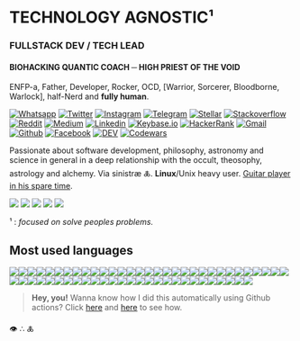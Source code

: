 # TECHNOLOGY AGNOSTIC¹
### FULLSTACK DEV / TECH LEAD
#### BIOHACKING QUANTIC COACH ─ HIGH PRIEST OF THE VOID

ENFP-a, Father, Developer, Rocker, OCD, [Warrior, Sorcerer, Bloodborne, Warlock], half-Nerd and **fully human**.

[![Whatsapp     ][ico-whatsapp     ]][url-whatsapp     ]
[![Twitter      ][ico-twitter      ]][url-twitter      ]
[![Instagram    ][ico-instagram    ]][url-instagram    ]
[![Telegram     ][ico-telegram     ]][url-telegram     ]
[![Stellar      ][ico-stellar      ]][url-stellar      ]
[![Stackoverflow][ico-stackoverflow]][url-stackoverflow]
[![Reddit       ][ico-reddit       ]][url-reddit       ]
[![Medium       ][ico-medium       ]][url-medium       ]
[![Linkedin     ][ico-linkedin     ]][url-linkedin     ]
[![Keybase.io   ][ico-keybase      ]][url-keybase      ]
[![HackerRank   ][ico-hackerrank   ]][url-hackerrank   ]
[![Gmail        ][ico-gmail        ]][url-gmail        ]
[![Github       ][ico-github       ]][url-github       ]
[![Facebook     ][ico-facebook     ]][url-facebook     ]
[![DEV          ][ico-devto        ]][url-devto        ]
[![Codewars     ][ico-codewars     ]][url-codewars     ]

Passionate about software development, philosophy, astronomy and science in general in a deep relationship with the occult, theosophy, astrology and alchemy. Via sinistræ 🜏. **Linux**/Unix heavy user. [Guitar player in his spare time](https://www.youtube.com/watch?v=mb6Zof65wi0).

![](https://img.shields.io/badge/Linux-🖤-231313?style=flat-square&logo=linux&logoColor=fff&color=f00)
![](https://img.shields.io/badge/-Debian-231313?style=flat-square&logo=debian&logoColor=FC4233)
![](https://img.shields.io/badge/-Ubuntu-231313?style=flat-square&logo=canonical&logoColor=DD4814)
![](https://img.shields.io/badge/-.*[NIX]-231313?style=flat-square&logo=gnu&logoColor=silver)
![](https://img.shields.io/badge/-.*[BSD]-231313?style=flat-square&logo=openbsd&logoColor=lime)


¹ : _focused on solve peoples problems._

[](ASSETS)

[ico-gmail        ]: https://img.shields.io/badge/-Gmail-d44638?style=flat-square&logo=Gmail&logoColor=fff&labelColor=d44638
[url-gmail        ]: mailto:jmurowaniecki@gmail.com
[ico-devto        ]: https://img.shields.io/badge/-DEV.to-000?style=flat-square&logo=dev.to&logoColor=white
[url-devto        ]: https://dev.to/jmurowaniecki
[ico-reddit       ]: https://img.shields.io/badge/-Reddit-000?style=flat-square&logo=Reddit&logoColor=FF4500
[url-reddit       ]: https://www.reddit.com/user/murowaniecki
[ico-medium       ]: https://img.shields.io/badge/-Medium-000?style=flat-square&logo=medium&logoColor=fff
[url-medium       ]: https://medium.com/@jmurowaniecki
[ico-github       ]: https://img.shields.io/badge/-Github-000?style=flat-square&logo=Github&logoColor=fff&labelColor=000
[url-github       ]: https://github.com/jmurowaniecki
[ico-twitter      ]: https://img.shields.io/badge/-Twitter-55ACEE?style=flat-square&labelColor=55ACEE&logo=twitter&logoColor=white
[url-twitter      ]: https://twitter.com/0xD3C0D3
[ico-keybase      ]: https://img.shields.io/badge/-Keybase.io-69e?style=flat-square&logo=keybase&logoColor=white
[url-keybase      ]: https://keybase.io/jmurowaniecki
[ico-stellar      ]: https://img.shields.io/badge/Stellar-lumens-000?style=flat-square&logo=stellar&logoColor=white&labelColor=c39
[url-stellar      ]: jmurowaniecki*keybase.io
[ico-facebook     ]: https://img.shields.io/badge/-facebook-3B5998?style=flat-square&logo=facebook&logoColor=fff
[url-facebook     ]: https://facebook.com/jmurowaniecki
[url-codewars     ]: https://www.codewars.com/users/jmurowaniecki
[ico-codewars     ]: https://www.codewars.com/users/jmurowaniecki/badges/micro
[url-instagram    ]: https://instagram.com/john.bmp
[ico-instagram    ]: https://img.shields.io/badge/-Instagram-5B51D8?style=flat-square&labelColor=833AB4&logo=instagram&logoColor=405DE6
[ico-whatsapp     ]: https://img.shields.io/badge/-Whatsapp-25D366?style=flat-square&labelColor=25D366&logo=whatsapp&logoColor=white
[url-whatsapp     ]: https://api.whatsapp.com/send?phone=5551989042429&text=Hey%20john
[ico-linkedin     ]: https://img.shields.io/badge/-LinkedIn-0e76a8?style=flat-square&logo=Linkedin&logoColor=white
[url-linkedin     ]: https://www.linkedin.com/in/php-developer/
[ico-telegram     ]: https://img.shields.io/badge/-Telegram-0088cc?style=flat-square&labelColor=0088cc&logo=telegram&logoColor=white
[url-telegram     ]: https://t.me/jmurowaniecki
[ico-hackerrank   ]: https://img.shields.io/badge/-HackerRank-070?style=flat-square&logo=hackerrank&logoColor=white
[url-hackerrank   ]: https://www.hackerrank.com/jmurowaniecki?hr_r=1
[ico-stackoverflow]: https://img.shields.io/badge/-Stackoverflow-f90?style=flat-square&logo=Stackoverflow&logoColor=white
[url-stackoverflow]: https://stackoverflow.com/users/2343409/john-murowaniecki

## Most used languages

![](https://img.shields.io/badge/-Σ-108?style=flat-square&logo=Σ&logoColor=fff)![](https://img.shields.io/badge/-JavaScript-12A?style=flat-square&logo=JavaScript&logoColor=fff)![](https://img.shields.io/badge/-HTML-147?style=flat-square&logo=HTML&logoColor=fff)![](https://img.shields.io/badge/-Shell-162?style=flat-square&logo=Shell&logoColor=fff)![](https://img.shields.io/badge/-CSS-176?style=flat-square&logo=CSS&logoColor=fff)![](https://img.shields.io/badge/-Makefile-18A?style=flat-square&logo=Makefile&logoColor=fff)![](https://img.shields.io/badge/-PHP-196?style=flat-square&logo=PHP&logoColor=fff)![](https://img.shields.io/badge/-C-1A0?style=flat-square&logo=C&logoColor=fff)![](https://img.shields.io/badge/-Batchfile-1A7?style=flat-square&logo=Batchfile&logoColor=fff)![](https://img.shields.io/badge/-Python-1AE?style=flat-square&logo=Python&logoColor=fff)![](https://img.shields.io/badge/-Perl-1B4?style=flat-square&logo=Perl&logoColor=fff)![](https://img.shields.io/badge/-Java-1B9?style=flat-square&logo=Java&logoColor=fff)![](https://img.shields.io/badge/-M4-1BE?style=flat-square&logo=M4&logoColor=fff)![](https://img.shields.io/badge/-Roff-1C3?style=flat-square&logo=Roff&logoColor=fff)![](https://img.shields.io/badge/-NSIS-1C7?style=flat-square&logo=NSIS&logoColor=fff)![](https://img.shields.io/badge/-Assembly-1CA?style=flat-square&logo=Assembly&logoColor=fff)![](https://img.shields.io/badge/-Awk-1CD?style=flat-square&logo=Awk&logoColor=fff)![](https://img.shields.io/badge/-CMake-1D0?style=flat-square&logo=CMake&logoColor=fff)![](https://img.shields.io/badge/-Fortran-1D3?style=flat-square&logo=Fortran&logoColor=fff)![](https://img.shields.io/badge/-Ruby-1D6?style=flat-square&logo=Ruby&logoColor=fff)![](https://img.shields.io/badge/-Yacc-1D9?style=flat-square&logo=Yacc&logoColor=fff)![](https://img.shields.io/badge/-Ada-1DB?style=flat-square&logo=Ada&logoColor=fff)![](https://img.shields.io/badge/-ApacheConf-1DD?style=flat-square&logo=ApacheConf&logoColor=fff)![](https://img.shields.io/badge/-COBOL-1DF?style=flat-square&logo=COBOL&logoColor=fff)![](https://img.shields.io/badge/-Clean-1E1?style=flat-square&logo=Clean&logoColor=fff)![](https://img.shields.io/badge/-Dockerfile-1E3?style=flat-square&logo=Dockerfile&logoColor=fff)![](https://img.shields.io/badge/-Go-1E5?style=flat-square&logo=Go&logoColor=fff)![](https://img.shields.io/badge/-Lex-1E7?style=flat-square&logo=Lex&logoColor=fff)![](https://img.shields.io/badge/-Lua-1E9?style=flat-square&logo=Lua&logoColor=fff)![](https://img.shields.io/badge/-Nginx-1EB?style=flat-square&logo=Nginx&logoColor=fff)![](https://img.shields.io/badge/-PLSQL-1ED?style=flat-square&logo=PLSQL&logoColor=fff)![](https://img.shields.io/badge/-Pascal-1EF?style=flat-square&logo=Pascal&logoColor=fff)![](https://img.shields.io/badge/-SAS-1F1?style=flat-square&logo=SAS&logoColor=fff)![](https://img.shields.io/badge/-SaltStack-1F3?style=flat-square&logo=SaltStack&logoColor=fff)![](https://img.shields.io/badge/-Smarty-1F5?style=flat-square&logo=Smarty&logoColor=fff)![](https://img.shields.io/badge/-SourcePawn-1F7?style=flat-square&logo=SourcePawn&logoColor=fff)![](https://img.shields.io/badge/-TypeScript-1F9?style=flat-square&logo=TypeScript&logoColor=fff)![](https://img.shields.io/badge/-XSLT-1FB?style=flat-square&logo=XSLT&logoColor=fff)![](https://img.shields.io/badge/-xBase-1FD?style=flat-square&logo=xBase&logoColor=fff)![](https://img.shields.io/badge/-CLIPS-1FE?style=flat-square&logo=CLIPS&logoColor=fff)![](https://img.shields.io/badge/-D-1FF?style=flat-square&logo=D&logoColor=fff)![](https://img.shields.io/badge/-Forth-200?style=flat-square&logo=Forth&logoColor=fff)![](https://img.shields.io/badge/-FreeMarker-201?style=flat-square&logo=FreeMarker&logoColor=fff)![](https://img.shields.io/badge/-Groovy-202?style=flat-square&logo=Groovy&logoColor=fff)![](https://img.shields.io/badge/-Harbour-203?style=flat-square&logo=Harbour&logoColor=fff)![](https://img.shields.io/badge/-Kotlin-204?style=flat-square&logo=Kotlin&logoColor=fff)![](https://img.shields.io/badge/-Logos-205?style=flat-square&logo=Logos&logoColor=fff)![](https://img.shields.io/badge/-MATLAB-206?style=flat-square&logo=MATLAB&logoColor=fff)![](https://img.shields.io/badge/-MAXScript-207?style=flat-square&logo=MAXScript&logoColor=fff)![](https://img.shields.io/badge/-Max-208?style=flat-square&logo=Max&logoColor=fff)![](https://img.shields.io/badge/-Pawn-209?style=flat-square&logo=Pawn&logoColor=fff)![](https://img.shields.io/badge/-PostScript-20A?style=flat-square&logo=PostScript&logoColor=fff)![](https://img.shields.io/badge/-PowerShell-20B?style=flat-square&logo=PowerShell&logoColor=fff)![](https://img.shields.io/badge/-Rust-20C?style=flat-square&logo=Rust&logoColor=fff)![](https://img.shields.io/badge/-Scala-20D?style=flat-square&logo=Scala&logoColor=fff)![](https://img.shields.io/badge/-Smalltalk-20E?style=flat-square&logo=Smalltalk&logoColor=fff)![](https://img.shields.io/badge/-TeX-20F?style=flat-square&logo=TeX&logoColor=fff)![](https://img.shields.io/badge/-Vala-210?style=flat-square&logo=Vala&logoColor=fff)

> **Hey, you!** Wanna know how I did this automatically using Github actions?
Click [here](.github/workflows/badger.yml) and [here](Makefile) to see how.

👁 ∴ 🜏
